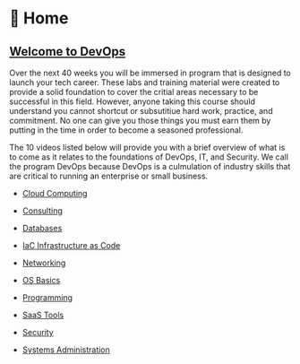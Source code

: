 

<!-- <div class="lesson-plan">

<div class="new-content">

## Virtualization
[Lessons](/courses/06-Virtualization/home.md) | [Recording]()

</div>

<div class="last-content">

## Sass Tools
[Lessons](/courses/06-Vir/home.md) | [ Assignments](/courses/06-SaSS_Tools/assignment.md)

<div> -->

# 🏡 Home

## [Welcome to DevOps](https://drive.google.com/drive/u/1/folders/185Rbjc8MJ8O-J-KAjCFuVsjdunXEzUd6)

Over the next 40 weeks you will be immersed in program that is designed to launch your tech career. These labs and training material were created to provide a solid foundation to cover the critial areas necessary to be successful in this field. However, anyone taking this course should understand you cannot shortcut or subsutitiue hard work, practice, and commitment. No one can give you those things you must earn them by putting in the time in order to become a seasoned professional.

The 10 videos listed below will provide you with a brief overview of what is to come as it relates to the foundations of DevOps, IT, and Security. We call the program DevOps because DevOps is a culmulation of industry skills that are critical to running an enterprise or small business.

* [Cloud Computing](https://tekperfect-devops-uploads.s3.us-west-1.amazonaws.com/cloud-computing.mp4)

* [Consulting](https://tekperfect-devops-uploads.s3.us-west-1.amazonaws.com/consulting.mp4)

* [Databases](https://tekperfect-devops-uploads.s3.us-west-1.amazonaws.com/databases.mp4)

* [IaC Infrastructure as Code](https://tekperfect-devops-uploads.s3.us-west-1.amazonaws.com/IaC.mp4)

* [Networking](https://tekperfect-devops-uploads.s3.us-west-1.amazonaws.com/networking.mp4)

* [OS Basics](https://tekperfect-devops-uploads.s3.us-west-1.amazonaws.com/os-basics-audio.mp4)

* [Programming](https://tekperfect-devops-uploads.s3.us-west-1.amazonaws.com/programming.mp4)

* [SaaS Tools](https://tekperfect-devops-uploads.s3.us-west-1.amazonaws.com/saas-tools.mp4)

* [Security](https://tekperfect-devops-uploads.s3.us-west-1.amazonaws.com/security.mp4)

* [Systems Administration](https://tekperfect-devops-uploads.s3.us-west-1.amazonaws.com/systems-administration.mp4)

